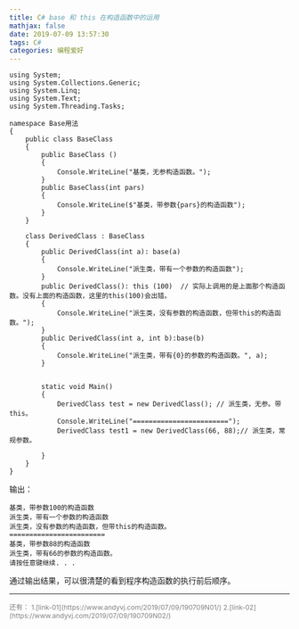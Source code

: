 ```yaml
---
title: C# base 和 this 在构造函数中的运用
mathjax: false
date: 2019-07-09 13:57:30
tags: C#
categories: 编程爱好
---
```


```Csharp
using System;
using System.Collections.Generic;
using System.Linq;
using System.Text;
using System.Threading.Tasks;

namespace Base用法
{
    public class BaseClass
    {
        public BaseClass ()
        {
            Console.WriteLine("基类，无参构造函数。");
        }
        public BaseClass(int pars)
        {
            Console.WriteLine($"基类，带参数{pars}的构造函数");
        }
    }

    class DerivedClass : BaseClass
    {
        public DerivedClass(int a): base(a)
        {
            Console.WriteLine("派生类，带有一个参数的构造函数");
        }
        public DerivedClass(): this (100)  // 实际上调用的是上面那个构造函数。没有上面的构造函数，这里的this(100)会出错。
        {
            Console.WriteLine("派生类，没有参数的构造函数，但带this的构造函数。");
        }
        public DerivedClass(int a, int b):base(b)
        {
            Console.WriteLine("派生类，带有{0}的参数的构造函数。", a);
        }


        static void Main()
        {
            DerivedClass test = new DerivedClass(); // 派生类，无参。带this。
            Console.WriteLine("========================");
            DerivedClass test1 = new DerivedClass(66, 88);// 派生类，常规参数。

        }
    }
}
```
输出：  

```
基类，带参数100的构造函数
派生类，带有一个参数的构造函数
派生类，没有参数的构造函数，但带this的构造函数。
========================
基类，带参数88的构造函数
派生类，带有66的参数的构造函数。
请按任意键继续. . .
```

通过输出结果，可以很清楚的看到程序构造函数的执行前后顺序。

<hr/>
<span style="color:gray;font-size:12px">
还有：
1.[link-01](https://www.andyvj.com/2019/07/09/190709N01/)
2.[link-02](https://www.andyvj.com/2019/07/09/190709N02/)
</span>
